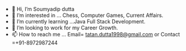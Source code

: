 - 👋 Hi, I’m Soumyadip dutta
- 👀 I’m interested in ... Chess, Computer Games, Current Affairs.
- 🌱 I’m currently learning ...Java Full Stack Development.
- 💞️ I’m looking to work for my Career Growth.
- 📫 How to reach me ... Email= tatan.dutta1998@gmail.com or Contact =+91-8972987244

<!---
Tatandutta2021/Tatandutta2021 is a ✨ special ✨ repository because its `README.md` (this file) appears on your GitHub profile.
You can click the Preview link to take a look at your changes.
--->

